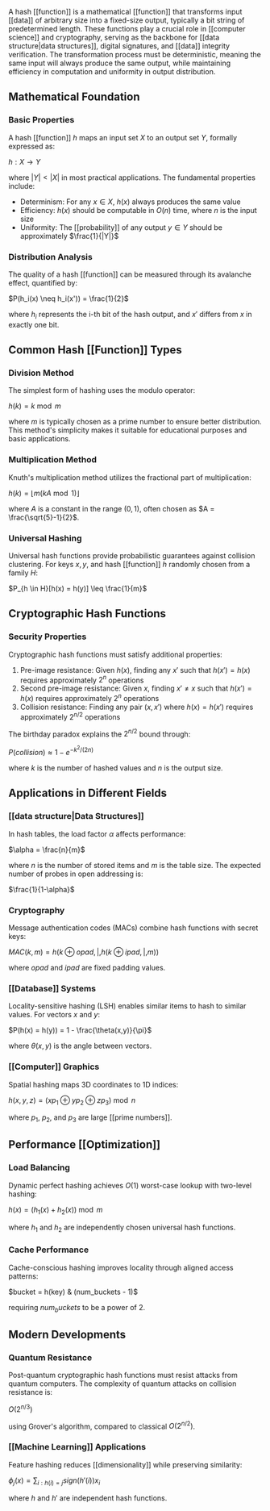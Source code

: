 A hash [[function]] is a mathematical [[function]] that transforms input [[data]] of arbitrary size into a fixed-size output, typically a bit string of predetermined length. These functions play a crucial role in [[computer science]] and cryptography, serving as the backbone for [[data structure|data structures]], digital signatures, and [[data]] integrity verification. The transformation process must be deterministic, meaning the same input will always produce the same output, while maintaining efficiency in computation and uniformity in output distribution.

## Mathematical Foundation

### Basic Properties

A hash [[function]] $h$ maps an input set $X$ to an output set $Y$, formally expressed as:

$h: X \rightarrow Y$

where $|Y| < |X|$ in most practical applications. The fundamental properties include:

- Determinism: For any $x \in X$, $h(x)$ always produces the same value
- Efficiency: $h(x)$ should be computable in $O(n)$ time, where $n$ is the input size
- Uniformity: The [[probability]] of any output $y \in Y$ should be approximately $\frac{1}{|Y|}$

### Distribution Analysis

The quality of a hash [[function]] can be measured through its avalanche effect, quantified by:

$P(h_i(x) \neq h_i(x')) = \frac{1}{2}$

where $h_i$ represents the i-th bit of the hash output, and $x'$ differs from $x$ in exactly one bit.

## Common Hash [[Function]] Types

### Division Method

The simplest form of hashing uses the modulo operator:

$h(k) = k \bmod m$

where $m$ is typically chosen as a prime number to ensure better distribution. This method's simplicity makes it suitable for educational purposes and basic applications.

### Multiplication Method

Knuth's multiplication method utilizes the fractional part of multiplication:

$h(k) = \lfloor m(kA \bmod 1) \rfloor$

where $A$ is a constant in the range $(0,1)$, often chosen as $A = \frac{\sqrt{5}-1}{2}$.

### Universal Hashing

Universal hash functions provide probabilistic guarantees against collision clustering. For keys $x, y$, and hash [[function]] $h$ randomly chosen from a family $H$:

$P_{h \in H}[h(x) = h(y)] \leq \frac{1}{m}$

## Cryptographic Hash Functions

### Security Properties

Cryptographic hash functions must satisfy additional properties:

1. Pre-image resistance: Given $h(x)$, finding any $x'$ such that $h(x') = h(x)$ requires approximately $2^n$ operations
2. Second pre-image resistance: Given $x$, finding $x' \neq x$ such that $h(x') = h(x)$ requires approximately $2^n$ operations
3. Collision resistance: Finding any pair $(x,x')$ where $h(x) = h(x')$ requires approximately $2^{n/2}$ operations

The birthday paradox explains the $2^{n/2}$ bound through:

$P(collision) \approx 1 - e^{-k^2/(2n)}$

where $k$ is the number of hashed values and $n$ is the output size.

## Applications in Different Fields

### [[data structure|Data Structures]]

In hash tables, the load factor $\alpha$ affects performance:

$\alpha = \frac{n}{m}$

where $n$ is the number of stored items and $m$ is the table size. The expected number of probes in open addressing is:

$\frac{1}{1-\alpha}$

### Cryptography

Message authentication codes (MACs) combine hash functions with secret keys:

$MAC(k,m) = h(k \oplus opad , | , h(k \oplus ipad , | , m))$

where $opad$ and $ipad$ are fixed padding values.

### [[Database]] Systems

Locality-sensitive hashing (LSH) enables similar items to hash to similar values. For vectors $x$ and $y$:

$P(h(x) = h(y)) = 1 - \frac{\theta(x,y)}{\pi}$

where $\theta(x,y)$ is the angle between vectors.

### [[Computer]] Graphics

Spatial hashing maps 3D coordinates to 1D indices:

$h(x,y,z) = (x p_1 \oplus y p_2 \oplus z p_3) \bmod n$

where $p_1$, $p_2$, and $p_3$ are large [[prime numbers]].

## Performance [[Optimization]]

### Load Balancing

Dynamic perfect hashing achieves $O(1)$ worst-case lookup with two-level hashing:

$h(x) = (h_1(x) + h_2(x)) \bmod m$

where $h_1$ and $h_2$ are independently chosen universal hash functions.

### Cache Performance

Cache-conscious hashing improves locality through aligned access patterns:

$bucket = h(key) & (num_buckets - 1)$

requiring $num_buckets$ to be a power of 2.

## Modern Developments

### Quantum Resistance

Post-quantum cryptographic hash functions must resist attacks from quantum computers. The complexity of quantum attacks on collision resistance is:

$O(2^{n/3})$

using Grover's algorithm, compared to classical $O(2^{n/2})$.

### [[Machine Learning]] Applications

Feature hashing reduces [[dimensionality]] while preserving similarity:

$\phi_j(x) = \sum_{i:h(i)=j} sign(h'(i))x_i$

where $h$ and $h'$ are independent hash functions.